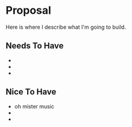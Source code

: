 # Proposal
Here is where I describe what I'm going to build.

## Needs To Have
-
-
-

## Nice To Have
- oh mister music
-
-
